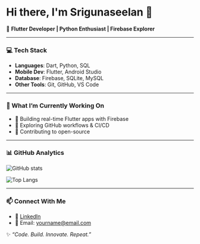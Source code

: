 # Hi there, I'm Srigunaseelan 👋

🚀 **Flutter Developer | Python Enthusiast | Firebase Explorer**

---

### 💻 Tech Stack
- **Languages**: Dart, Python, SQL  
- **Mobile Dev**: Flutter, Android Studio  
- **Database**: Firebase, SQLite, MySQL  
- **Other Tools**: Git, GitHub, VS Code  

---

### 📌 What I’m Currently Working On
- 🔹 Building real-time Flutter apps with Firebase  
- 🔹 Exploring GitHub workflows & CI/CD  
- 🔹 Contributing to open-source  

---

### 📊 GitHub Analytics
![GitHub stats](https://github-readme-stats.vercel.app/api?username=srigunaseelan&show_icons=true&theme=tokyonight)

![Top Langs](https://github-readme-stats.vercel.app/api/top-langs/?username=srigunaseelan&layout=compact&theme=tokyonight)

---

### 📫 Connect With Me
- 💼 [LinkedIn](https://linkedin.com/in/yourprofile)  
- 📧 Email: yourname@email.com  

✨ _“Code. Build. Innovate. Repeat.”_  
